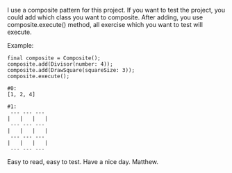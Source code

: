 I use a composite pattern for this project. 
If you want to test the project, you could add which class you want to composite. After adding, you use composite.execute() method, all exercise which you want to test will execute.

Example: 

```
final composite = Composite(); 
composite.add(Divisor(number: 4));
composite.add(DrawSquare(squareSize: 3));
composite.execute();
```

```
#0: 
[1, 2, 4]

#1:
 --- --- ---
|   |   |   |
 --- --- ---
|   |   |   |
 --- --- ---
|   |   |   |
 --- --- ---
 ```


Easy to read, easy to test.
Have a nice day.
Matthew.
